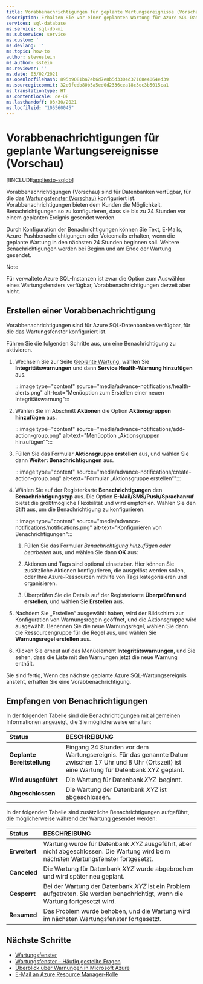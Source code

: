 ```yaml
---
title: Vorabbenachrichtigungen für geplante Wartungsereignisse (Vorschau)
description: Erhalten Sie vor einer geplanten Wartung für Azure SQL-Datenbank eine Benachrichtigung.
services: sql-database
ms.service: sql-db-mi
ms.subservice: service
ms.custom: ''
ms.devlang: ''
ms.topic: how-to
author: stevestein
ms.author: sstein
ms.reviewer: ''
ms.date: 03/02/2021
ms.openlocfilehash: 895b9081ba7eb6d7e8b5d3304d37168e4064ed39
ms.sourcegitcommit: 32e0fedb80b5a5ed0d2336cea18c3ec3b5015ca1
ms.translationtype: HT
ms.contentlocale: de-DE
ms.lasthandoff: 03/30/2021
ms.locfileid: "105560045"
---
```

# <a name="advance-notifications-for-planned-maintenance-events-preview"></a>Vorabbenachrichtigungen für geplante Wartungsereignisse (Vorschau)
[!INCLUDE[appliesto-sqldb](../includes/appliesto-sqldb.md)]

Vorabbenachrichtigungen (Vorschau) sind für Datenbanken verfügbar, für die das [Wartungsfenster (Vorschau)](maintenance-window.md) konfiguriert ist. Vorabbenachrichtigungen bieten dem Kunden die Möglichkeit, Benachrichtigungen so zu konfigurieren, dass sie bis zu 24 Stunden vor einem geplanten Ereignis gesendet werden.

Durch Konfiguration der Benachrichtigungen können Sie Text, E-Mails, Azure-Pushbenachrichtigungen oder Voicemails erhalten, wenn die geplante Wartung in den nächsten 24 Stunden beginnen soll. Weitere Benachrichtigungen werden bei Beginn und am Ende der Wartung gesendet.

> [!Note]
> Für verwaltete Azure SQL-Instanzen ist zwar die Option zum Auswählen eines Wartungsfensters verfügbar, Vorabbenachrichtigungen derzeit aber nicht.

## <a name="create-an-advance-notification"></a>Erstellen einer Vorabbenachrichtigung

Vorabbenachrichtigungen sind für Azure SQL-Datenbanken verfügbar, für die das Wartungsfenster konfiguriert ist. 

Führen Sie die folgenden Schritte aus, um eine Benachrichtigung zu aktivieren.  

1. Wechseln Sie zur Seite [Geplante Wartung](https://portal.azure.com/#blade/Microsoft_Azure_Health/AzureHealthBrowseBlade/plannedMaintenance), wählen Sie **Integritätswarnungen** und dann **Service Health-Warnung hinzufügen** aus.

    :::image type="content" source="media/advance-notifications/health-alerts.png" alt-text="Menüoption zum Erstellen einer neuen Integritätswarnung":::

2. Wählen Sie im Abschnitt **Aktionen** die Option **Aktionsgruppen hinzufügen** aus. 

    :::image type="content" source="media/advance-notifications/add-action-group.png" alt-text="Menüoption „Aktionsgruppen hinzufügen“":::

3. Füllen Sie das Formular **Aktionsgruppe erstellen** aus, und wählen Sie dann **Weiter: Benachrichtigungen** aus.  

    :::image type="content" source="media/advance-notifications/create-action-group.png" alt-text="Formular „Aktionsgruppe erstellen“":::

1. Wählen Sie auf der Registerkarte **Benachrichtigungen** den **Benachrichtigungstyp** aus. Die Option **E-Mail/SMS/Push/Sprachanruf** bietet die größtmögliche Flexibilität und wird empfohlen. Wählen Sie den Stift aus, um die Benachrichtigung zu konfigurieren.  

    :::image type="content" source="media/advance-notifications/notifications.png" alt-text="Konfigurieren von Benachrichtigungen":::



   1. Füllen Sie das Formular *Benachrichtigung hinzufügen oder bearbeiten* aus, und wählen Sie dann **OK** aus: 

   2. Aktionen und Tags sind optional einsetzbar. Hier können Sie zusätzliche Aktionen konfigurieren, die ausgelöst werden sollen, oder Ihre Azure-Ressourcen mithilfe von Tags kategorisieren und organisieren. 

   4. Überprüfen Sie die Details auf der Registerkarte **Überprüfen und erstellen**, und wählen Sie **Erstellen** aus. 

7. Nachdem Sie „Erstellen“ ausgewählt haben, wird der Bildschirm zur Konfiguration von Warnungsregeln geöffnet, und die Aktionsgruppe wird ausgewählt. Benennen Sie die neue Warnungsregel, wählen Sie dann die Ressourcengruppe für die Regel aus, und wählen Sie **Warnungsregel erstellen** aus. 

8. Klicken Sie erneut auf das Menüelement **Integritätswarnungen**, und Sie sehen, dass die Liste mit den Warnungen jetzt die neue Warnung enthält. 


Sie sind fertig, Wenn das nächste geplante Azure SQL-Wartungsereignis ansteht, erhalten Sie eine Vorabbenachrichtigung.

## <a name="receiving-notifications"></a>Empfangen von Benachrichtigungen

In der folgenden Tabelle sind die Benachrichtigungen mit allgemeinen Informationen angezeigt, die Sie möglicherweise erhalten: 

|Status|BESCHREIBUNG|
|:---|:---|
|**Geplante Bereitstellung**| Eingang 24 Stunden vor dem Wartungsereignis. Für das genannte Datum zwischen 17 Uhr und 8 Uhr (Ortszeit) ist eine Wartung für Datenbank XYZ geplant.|
|**Wird ausgeführt** | Die Wartung für Datenbank *XYZ*  beginnt.| 
|**Abgeschlossen** | Die Wartung der Datenbank *XYZ* ist abgeschlossen. |

In der folgenden Tabelle sind zusätzliche Benachrichtigungen aufgeführt, die möglicherweise während der Wartung gesendet werden: 

|Status|BESCHREIBUNG|
|:---|:---|
|**Erweitert** | Wartung wurde für Datenbank *XYZ* ausgeführt, aber nicht abgeschlossen. Die Wartung wird beim nächsten Wartungsfenster fortgesetzt.| 
|**Canceled**| Die Wartung für Datenbank *XYZ* wurde abgebrochen und wird später neu geplant. |
|**Gesperrt**|Bei der Wartung der Datenbank *XYZ* ist ein Problem aufgetreten. Sie werden benachrichtigt, wenn die Wartung fortgesetzt wird.| 
|**Resumed**|Das Problem wurde behoben, und die Wartung wird im nächsten Wartungsfenster fortgesetzt.|


## <a name="next-steps"></a>Nächste Schritte

- [Wartungsfenster](maintenance-window.md)
- [Wartungsfenster – Häufig gestellte Fragen](maintenance-window-faq.yml)
- [Überblick über Warnungen in Microsoft Azure](../../azure-monitor/alerts/alerts-overview.md)
- [E-Mail an Azure Resource Manager-Rolle](../../azure-monitor/alerts/action-groups.md#email-azure-resource-manager-role)